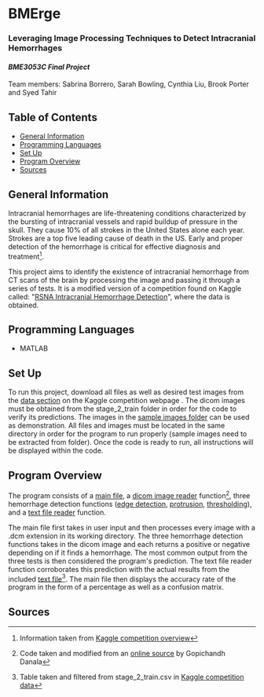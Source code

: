 # BMErge
### **Leveraging Image Processing Techniques to Detect Intracranial Hemorrhages**
#### *BME3053C Final Project*

Team members: Sabrina Borrero, Sarah Bowling, Cynthia Liu, Brook Porter and Syed Tahir


## Table of Contents 
* [General Information](#general-information)
* [Programming Languages](#programming-languages)
* [Set Up](#set-up)
* [Program Overview](#program-overview)
* [Sources](#sources)


## General Information
Intracranial hemorrhages are life-threatening conditions characterized by the bursting of intracranial vessels and rapid buildup of pressure in the skull. They cause 10% of all strokes in the United States alone each year. Strokes are a top five leading cause of death in the US. Early and proper detection of the hemorrhage is critical for effective diagnosis and treatment[^1]. 

This project aims to identify the existence of intracranial hemorrhage from CT scans of the brain by processing the image and passing it through a series of tests. It is a modified version of a competition found on Kaggle called: "[RSNA Intracranial Hemorrhage Detection](https://www.kaggle.com/competitions/rsna-intracranial-hemorrhage-detection/overview)", where the data is obtained.  


## Programming Languages
* MATLAB


## Set Up
To run this project, download all files as well as desired test images from the [data section](https://www.kaggle.com/competitions/rsna-intracranial-hemorrhage-detection/data) on the Kaggle competition webpage . The dicom images must be obtained from the stage_2_train folder in order for the code to verify its predictions. The images in the [sample images folder](/sample_images) can be used as demonstration. All files and images must be located in the same directory in order for the program to run properly (sample images need to be extracted from folder). Once the code is ready to run, all instructions will be displayed within the code. 


## Program Overview
The program consists of a [main file](/MainProgram.mlx), a [dicom image reader](/DICOM_Converter.mlx) function[^2], three hemorrhage detection functions ([edge detection](/EdgeDetectionTest.mlx), [protrusion](/ProtrusionTest.mlx), [thresholding](/ThresholdingTest.mlx)), and a [text file reader](/IDSearch.mlx) function. 

The main file first takes in user input and then processes every image with a .dcm extension in its working directory. The three hemorrhage detection functions takes in the dicom image and each returns a positive or negative depending on if it finds a hemorrhage. The most common output from the three tests is then considered the program's prediction. The text file reader function corroborates this prediction with the actual results from the included [text file](/resultsTable.txt)[^3]. The main file then displays the accuracy rate of the program in the form of a percentage as well as a confusion matrix. 


## Sources
[^1]: Information taken from [Kaggle competition overview](https://www.kaggle.com/competitions/rsna-intracranial-hemorrhage-detection/overview) 
[^2]: Code taken and modified from an [online source](https://www.mathworks.com/matlabcentral/answers/303156-how-to-convert-dicom-image-to-jpeg-png-with-out-loosing-it-s-metadata#:~:text=It%20is%20not%20possible%20to%20convert%20DICOM%20to,not%20occupy%20more%20than%2064%20Kb%3B%20see%20https%3A%2F%2Fen.wikipedia.org%2Fwiki%2FExif) by Gopichandh Danala
[^3]: Table taken and filtered from stage_2_train.csv in [Kaggle competition data](https://www.kaggle.com/competitions/rsna-intracranial-hemorrhage-detection/data)
